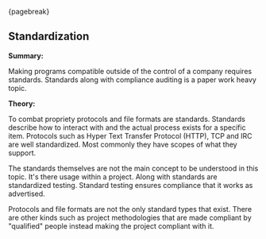 {pagebreak}

## Standardization
**Summary:**

Making programs compatible outside of the control of a company requires standards. Standards along with compliance auditing is a paper work heavy topic.

**Theory:**

To combat propriety protocols and file formats are standards. Standards describe how to interact with and the actual process exists for a specific item. Protocols such as Hyper Text Transfer Protocol (HTTP), TCP and IRC are well standardized. Most commonly they have scopes of what they support.

The standards themselves are not the main concept to be understood in this topic. It's there usage within a project. Along with standards are standardized testing. Standard testing ensures compliance that it works as advertised.

Protocols and file formats are not the only standard types that exist. There are other kinds such as project methodologies that are made compliant by "qualified" people instead making the project compliant with it.